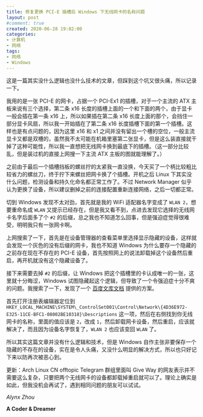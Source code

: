 ```yaml
---
title: 修复更换 PCI-E 插槽后 Windows 下无线网卡的名称问题
layout: post
#comment: true
created: 2020-06-28 19:02:00
categories:
- 计算机
- 网络
tags:
- 网络
- Windows
---
```

这是一篇其实没什么逻辑也没什么技术的文章，但踩到这个坑又很头痛，所以记录一下。

<!--more-->

我用的是一张 PCI-E 的网卡，占据一个 PCI-Ex1 的插槽，对于一个主流的 ATX 主板来说有三个选择，第二条 x16 长度的插槽上面的一个和下面的两个，由于显卡一般会插在第一条 x16 上，所以如果插在第二条 x16 长度上面的那个，会挡住一部分显卡风扇，所以我一开始插在了第二条 x16 长度插槽下面的第一个插槽。这样也是有点问题的，因为这里 x16 和 x1 之间并没有留出一个槽的空位，一般主流显卡又都是双槽的，虽然我不太可能在机箱里塞第二张显卡，但是这么装直接就干掉了这种可能性，所以我一直想把无线网卡换到最底下的插槽。（这一部分比较乱，但是装过机的直接上网搜一下主流 ATX 主板的图就能理解了。）

之前由于最后一个插槽挡板的螺丝拧的太紧我一直没换，今天买了一个柄比较粗比较省力的螺丝刀，终于拧下来螺丝把网卡换了个插槽。开机之后 Linux 下其实没什么问题，检测设备和持久化命名都正常工作了。不过 Network Manager 似乎认为更换了设备，所以建议删掉之前的连接配置重新连接网络，之后一切都正常。

切到 Windows 发现不太对劲，首先就是我的 WiFi 适配器名字变成了 `WLAN 2`，想要重命名成 `WLAN` 又提示已经存在，但是我又看不到，点进去发现它选择的无线网卡名字后面多了个 `#2` 的后缀，总之我也不知道怎么回事，但是强迫症觉得很难受，明明我只有一张网卡啊。

上网搜索了一下，首先是在设备管理器的查看菜单里选择显示隐藏的设备，这样就会发现一个灰色的没有后缀的网卡，我也不知道 Windows 为什么要存一个隐藏的之前存在现在不存在的 PCI-E 设备，首先按照网上的说法卸载掉这个设备然后重启，再开机就没有这个隐藏设备了。

接下来需要去掉 `#2` 的后缀，让 Windows 把这个插槽里的卡认成唯一的一张，这里就十分晦涩，Windows 试图隐藏起这个逻辑，但导致了一个令强迫症十分不爽的问题。我搜索了一下，发现了一个 [百度文库文档](https://wenku.baidu.com/view/275565c68bd63186bcebbc96.html) 提供的方案。

首先打开注册表编辑器定位到 `HKEY_LOCAL_MACHINE\SYSTEM\_ControlSet001\Control\Network\{4D36E972-E325-11CE-BFC1-08002BE10318}\Descriptions` 这一项，然后在右侧找到你无线网卡的名称，里面的值应该是 `2`，改成 `1`，然后卸载网卡设备，然后重启，应该就解决了，而且因为设备名字恢复了，`WLAN 2` 也应该变回 `WLAN` 了。

所以其实这篇文章并没有什么逻辑和技术，但是 Windows 自作主张非要保存一个隐藏的不存在的设备，实在是令人头痛，又没什么明显的解决方式，所以也只好记下来以防再次被恶心到。

更新：Arch Linux CN offtopic Telegram 群组里面叫 Give Way 的网友表示并不需要这么复杂，只要把两个无线网卡的设备都卸载掉重启就可以了。理论上确实是如此，但我没机会再试了，遇到相同问题的朋友可以试试。

*Alynx Zhou*

**A Coder & Dreamer**
